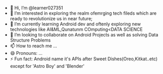- 👋 Hi, I’m @learner027351
- 👀 I’m interested in exploring the realm ofemrging tech fileds which are ready to revolutionize us in near future;
- 🌱 I’m currently learning Android dev and oftenly exploring new technologies like AI&ML,Qunatunm COmputing<DATA SCIENCE
- 💞️ I’m looking to collaborate on Android Projects as well as solving Data Structure Problems
- 📫 How to reach me ...
- 😄 Pronouns: ...
- ⚡ Fun fact: Android name it's APIs after Sweet Dishes(Oreo,Kitkat..etc) except for 'Astro Boy' and 'Blender'

<!---
learner027351/learner027351 is a ✨ special ✨ repository because its `README.md` (this file) appears on your GitHub profile.
You can click the Preview link to take a look at your changes.
--->
